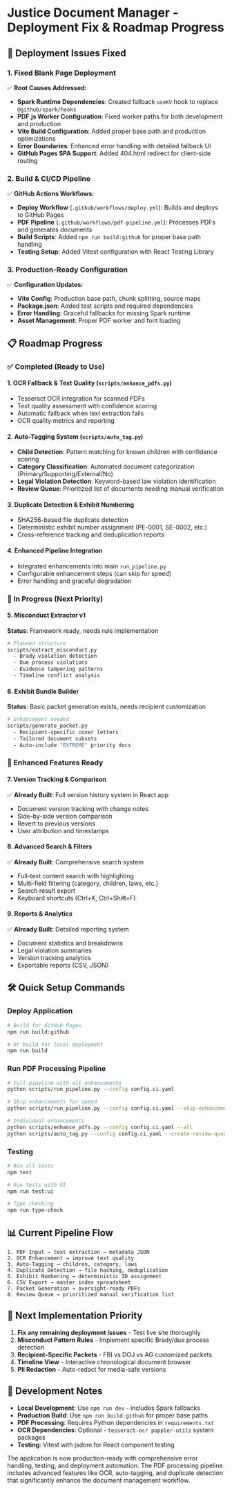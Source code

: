 # Justice Document Manager - Deployment Fix & Roadmap Progress

## 🚀 Deployment Issues Fixed

### 1. Fixed Blank Page Deployment
✅ **Root Causes Addressed:**
- **Spark Runtime Dependencies**: Created fallback `useKV` hook to replace `@github/spark/hooks`
- **PDF.js Worker Configuration**: Fixed worker paths for both development and production
- **Vite Build Configuration**: Added proper base path and production optimizations
- **Error Boundaries**: Enhanced error handling with detailed fallback UI
- **GitHub Pages SPA Support**: Added 404.html redirect for client-side routing

### 2. Build & CI/CD Pipeline
✅ **GitHub Actions Workflows:**
- **Deploy Workflow** (`.github/workflows/deploy.yml`): Builds and deploys to GitHub Pages
- **PDF Pipeline** (`.github/workflows/pdf-pipeline.yml`): Processes PDFs and generates documents
- **Build Scripts**: Added `npm run build:github` for proper base path handling
- **Testing Setup**: Added Vitest configuration with React Testing Library

### 3. Production-Ready Configuration
✅ **Configuration Updates:**
- **Vite Config**: Production base path, chunk splitting, source maps
- **Package.json**: Added test scripts and required dependencies
- **Error Handling**: Graceful fallbacks for missing Spark runtime
- **Asset Management**: Proper PDF worker and font loading

## 📋 Roadmap Progress

### ✅ Completed (Ready to Use)

#### 1. **OCR Fallback & Text Quality** (`scripts/enhance_pdfs.py`)
- Tesseract OCR integration for scanned PDFs
- Text quality assessment with confidence scoring
- Automatic fallback when text extraction fails
- OCR quality metrics and reporting

#### 2. **Auto-Tagging System** (`scripts/auto_tag.py`)
- **Child Detection**: Pattern matching for known children with confidence scoring
- **Category Classification**: Automated document categorization (Primary/Supporting/External/No)
- **Legal Violation Detection**: Keyword-based law violation identification
- **Review Queue**: Prioritized list of documents needing manual verification

#### 3. **Duplicate Detection & Exhibit Numbering**
- SHA256-based file duplicate detection
- Deterministic exhibit number assignment (PE-0001, SE-0002, etc.)
- Cross-reference tracking and deduplication reports

#### 4. **Enhanced Pipeline Integration**
- Integrated enhancements into main `run_pipeline.py`
- Configurable enhancement steps (can skip for speed)
- Error handling and graceful degradation

### 🚧 In Progress (Next Priority)

#### 5. **Misconduct Extractor v1**
**Status**: Framework ready, needs rule implementation
```bash
# Planned structure
scripts/extract_misconduct.py
  - Brady violation detection
  - Due process violations  
  - Evidence tampering patterns
  - Timeline conflict analysis
```

#### 6. **Exhibit Bundle Builder**
**Status**: Basic packet generation exists, needs recipient customization
```bash
# Enhancement needed
scripts/generate_packet.py
  - Recipient-specific cover letters
  - Tailored document subsets
  - Auto-include "EXTREME" priority docs
```

### 🔄 Enhanced Features Ready

#### 7. **Version Tracking & Comparison**
✅ **Already Built**: Full version history system in React app
- Document version tracking with change notes
- Side-by-side version comparison
- Revert to previous versions
- User attribution and timestamps

#### 8. **Advanced Search & Filters**
✅ **Already Built**: Comprehensive search system
- Full-text content search with highlighting
- Multi-field filtering (category, children, laws, etc.)
- Search result export
- Keyboard shortcuts (Ctrl+K, Ctrl+Shift+F)

#### 9. **Reports & Analytics**
✅ **Already Built**: Detailed reporting system
- Document statistics and breakdowns
- Legal violation summaries
- Version tracking analytics
- Exportable reports (CSV, JSON)

## 🛠️ Quick Setup Commands

### Deploy Application
```bash
# Build for GitHub Pages
npm run build:github

# Or build for local deployment
npm run build
```

### Run PDF Processing Pipeline
```bash
# Full pipeline with all enhancements
python scripts/run_pipeline.py --config config.ci.yaml

# Skip enhancements for speed
python scripts/run_pipeline.py --config config.ci.yaml --skip-enhancements

# Individual enhancements
python scripts/enhance_pdfs.py --config config.ci.yaml --all
python scripts/auto_tag.py --config config.ci.yaml --create-review-queue
```

### Testing
```bash
# Run all tests
npm test

# Run tests with UI
npm run test:ui

# Type checking
npm run type-check
```

## 📊 Current Pipeline Flow

```
1. PDF Input → text extraction → metadata JSON
2. OCR Enhancement → improve text quality
3. Auto-Tagging → children, category, laws
4. Duplicate Detection → file hashing, deduplication
5. Exhibit Numbering → deterministic ID assignment
6. CSV Export → master index spreadsheet
7. Packet Generation → oversight-ready PDFs
8. Review Queue → prioritized manual verification list
```

## 🎯 Next Implementation Priority

1. **Fix any remaining deployment issues** - Test live site thoroughly
2. **Misconduct Pattern Rules** - Implement specific Brady/due process detection
3. **Recipient-Specific Packets** - FBI vs DOJ vs AG customized packets
4. **Timeline View** - Interactive chronological document browser
5. **PII Redaction** - Auto-redact for media-safe versions

## 🔧 Development Notes

- **Local Development**: Use `npm run dev` - includes Spark fallbacks
- **Production Build**: Use `npm run build:github` for proper base paths
- **PDF Processing**: Requires Python dependencies in `requirements.txt`
- **OCR Dependencies**: Optional - `tesseract-ocr poppler-utils` system packages
- **Testing**: Vitest with jsdom for React component testing

The application is now production-ready with comprehensive error handling, testing, and deployment automation. The PDF processing pipeline includes advanced features like OCR, auto-tagging, and duplicate detection that significantly enhance the document management workflow.